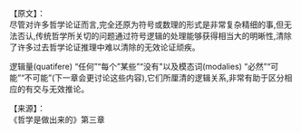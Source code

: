 
【原文】：  
尽管对许多哲学论证而言,完全还原为符号或数理的形式是非常复杂精细的事,但无法否认,传统哲学所关切的问题通过符号逻辑的处理能够获得相当大的明晰性,清除了许多过去哲学论证推理中难以清除的无效论证顽疾。

逻辑量(quatifere) “任何”“每个”某些”“没有"以及模态词(modalies) “必然”“可能”“不可能”(下一章会更讨论这些内容),它们所厘清的逻辑关系,非常有助于区分相应的有交与无效推论。

【来源】：  
《哲学是做出来的》第三章  
